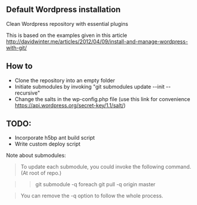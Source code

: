 Default Wordpress installation
------------------------------

Clean Wordpress repository with essential plugins

This is based on the examples given in this article http://davidwinter.me/articles/2012/04/09/install-and-manage-wordpress-with-git/

How to
------

* Clone the repository into an empty folder
* Initiate submodules by invoking "git submodules update --init --recursive"
* Change the salts in the wp-config.php file (use this link for convenience https://api.wordpress.org/secret-key/1.1/salt/)

TODO:
----

* Incorporate h5bp ant build script
* Write custom deploy script


Note about submodules:

> To update each submodule, you could invoke the following command. (At root of repo.)

>> git submodule -q foreach git pull -q origin master

> You can remove the -q option to follow the whole process.